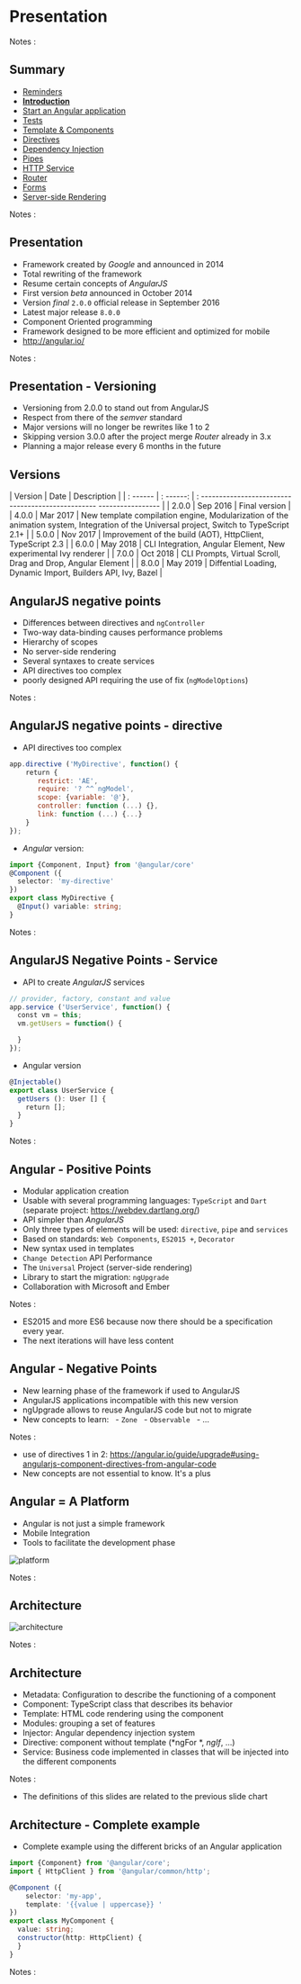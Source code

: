 # Presentation

<!-- .slide: class="page-title" -->

Notes :



## Summary

<!-- .slide: class="toc" -->

- [Reminders](#/1)
- **[Introduction](#/2)**
- [Start an Angular application](#/3)
- [Tests](#/4)
- [Template & Components](#/5)
- [Directives](#/6)
- [Dependency Injection](#/7)
- [Pipes](#/8)
- [HTTP Service](#/9)
- [Router](#/10)
- [Forms](#/11)
- [Server-side Rendering](#/12)

Notes :



## Presentation

- Framework created by *Google* and announced in 2014
- Total rewriting of the framework
- Resume certain concepts of *AngularJS*
- First version *beta* announced in October 2014
- Version *final* `2.0.0` official release in September 2016
- Latest major release `8.0.0`
- Component Oriented programming
- Framework designed to be more efficient and optimized for mobile
- http://angular.io/

Notes :



## Presentation - Versioning

- Versioning from 2.0.0 to stand out from AngularJS
- Respect from there of the *semver* standard
- Major versions will no longer be rewrites like 1 to 2
- Skipping version 3.0.0 after the project merge *Router* already in 3.x
- Planning a major release every 6 months in the future



## Versions

| Version | Date | Description |
| : ------ | : ------: | : ------------------------------------------------- ----------------- |
| 2.0.0 | Sep 2016 | Final version |
| 4.0.0 | Mar 2017 | New template compilation engine, Modularization of the animation system, Integration of the Universal project, Switch to TypeScript 2.1+ |
| 5.0.0 | Nov 2017 | Improvement of the build (AOT), HttpClient, TypeScript 2.3 |
| 6.0.0 | May 2018 | CLI Integration, Angular Element, New experimental Ivy renderer |
| 7.0.0 | Oct 2018 | CLI Prompts, Virtual Scroll, Drag and Drop, Angular Element |
| 8.0.0 | May 2019 | Diffential Loading, Dynamic Import, Builders API, Ivy, Bazel |



## AngularJS negative points

- Differences between directives and `ngController`
- Two-way data-binding causes performance problems
- Hierarchy of scopes
- No server-side rendering
- Several syntaxes to create services
- API directives too complex
- poorly designed API requiring the use of fix (`ngModelOptions`)

Notes :



## AngularJS negative points - directive

- API directives too complex

```Javascript
app.directive ('MyDirective', function() {
    return {
       restrict: 'AE',
       require: '? ^^ ngModel',
       scope: {variable: '@'},
       controller: function (...) {},
       link: function (...) {...}
    }
});
```

- *Angular* version:

```typescript
import {Component, Input} from '@angular/core'
@Component ({
  selector: 'my-directive'
})
export class MyDirective {
  @Input() variable: string;
}
```

Notes :



## AngularJS Negative Points - Service

- API to create *AngularJS* services

```Javascript
// provider, factory, constant and value
app.service ('UserService', function() {
  const vm = this;
  vm.getUsers = function() {

  }
});
```

- Angular version

```typescript
@Injectable()
export class UserService {
  getUsers (): User [] {
    return [];
  }
}
```
Notes :



## Angular - Positive Points

- Modular application creation
- Usable with several programming languages: `TypeScript` and `Dart` (separate project: https://webdev.dartlang.org/)
- API simpler than *AngularJS*
- Only three types of elements will be used: `directive`, `pipe` and `services`
- Based on standards: `Web Components`, `ES2015 +`, `Decorator`
- New syntax used in templates
- `Change Detection` API Performance
- The `Universal` Project (server-side rendering)
- Library to start the migration: `ngUpgrade`
- Collaboration with Microsoft and Ember

Notes :
- ES2015 and more ES6 because now there should be a specification every year.
- The next iterations will have less content



## Angular - Negative Points

- New learning phase of the framework if used to AngularJS
- AngularJS applications incompatible with this new version
- ngUpgrade allows to reuse AngularJS code but not to migrate
- New concepts to learn:
  - `Zone`
  - `Observable`
  - ...

Notes :
- use of directives 1 in 2: https://angular.io/guide/upgrade#using-angularjs-component-directives-from-angular-code
- New concepts are not essential to know. It's a plus



## Angular = A Platform

- Angular is not just a simple framework
- Mobile Integration
- Tools to facilitate the development phase

![platform](resources/platform.png "platform")

Notes :



## Architecture

![architecture](resources/overview2.png "architecture")

Notes :



## Architecture

- Metadata: Configuration to describe the functioning of a component
- Component: TypeScript class that describes its behavior
- Template: HTML code rendering using the component
- Modules: grouping a set of features
- Injector: Angular dependency injection system
- Directive: component without template (*ngFor *, *ngIf*, ...)
- Service: Business code implemented in classes that will be injected into the different components

Notes :
- The definitions of this slides are related to the previous slide chart



## Architecture - Complete example

- Complete example using the different bricks of an Angular application

```typescript
import {Component} from '@angular/core';
import { HttpClient } from '@angular/common/http';

@Component ({
    selector: 'my-app',
    template: '{{value | uppercase}} '
})
export class MyComponent {
  value: string;
  constructor(http: HttpClient) {
  }
}
```

Notes :
